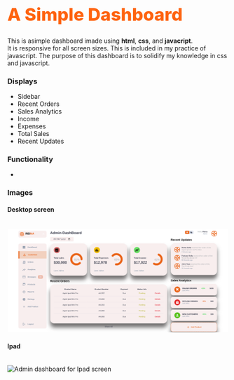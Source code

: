 <h1 style = " font-weight: 800; font-size: 40px; color: rgb(254, 99, 15)"> A Simple Dashboard</h1>

<p> This is asimple dashboard imade using <b>html</b>, <b>css</b>, and <b> javacript</b>.<br>
   It is responsive for all screen sizes.
  This is included in my practice of javascript. The purpose of this dashboard is to solidify my knowledge in css and javascript.
</p>

<h3> Displays</h3>
<ul>
  <li> Sidebar</li>
  <li> Recent Orders</li>
  <li> Sales Analytics</li>
  <li> Income</li>
  <li> Expenses</li>
  <li> Total Sales</li>
  <li> Recent Updates</li>
</ul>

<h3> Functionality</h3>
<ul>
  <li></li>
</ul>

<h3> Images</h3>
<h4> Desktop screen</h4>
<br>
<img src="images/Screenshot 2023-09-11 20.39.29.png" alt="Admin dashboard for Desktop screen">

<h4> Ipad</h4>
<br>
<img src="Screenshot 2023-09-13 19.43.32.png" alt="Admin dashboard for Ipad screen">
